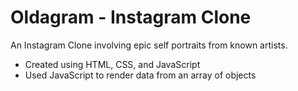 # Oldagram - Instagram Clone
An Instagram Clone involving epic self portraits from known artists.

- Created using HTML, CSS, and JavaScript
- Used JavaScript to render data from an array of objects
